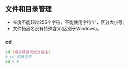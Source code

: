 ## 文件和目录管理

- 长度不能超过255个字符，不能使用字符“/”，区分大小写;
- 文件拓展名没有特殊含义(区别于Windows)。

### cd

```bash
cd [相对路径或绝对路径]
# cd 特殊字符
cd ~ # 
```

